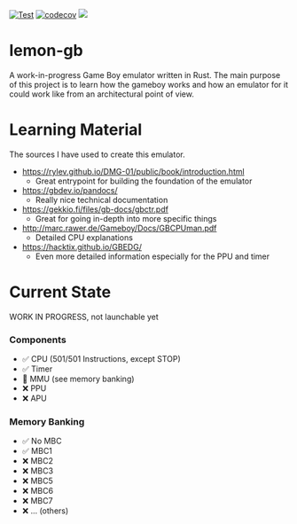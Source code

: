 [![Test](https://github.com/Zitronenjoghurt/lemon-gb/actions/workflows/test.yaml/badge.svg)](https://github.com/Zitronenjoghurt/lemon-gb/actions/workflows/test.yaml)
[![codecov](https://codecov.io/gh/Zitronenjoghurt/lemon-gb/graph/badge.svg?token=UM6T22YO17)](https://codecov.io/gh/Zitronenjoghurt/lemon-gb)
![](https://tokei.rs/b1/github/Zitronenjoghurt/lemon-gb?category=code&type=Rust&logo=https://simpleicons.org/icons/rust.svg)

# lemon-gb

A work-in-progress Game Boy emulator written in Rust. The main purpose of this project is to learn how the gameboy works
and how an emulator for it could work like from an architectural point of view.

# Learning Material

The sources I have used to create this emulator.

- https://rylev.github.io/DMG-01/public/book/introduction.html
    - Great entrypoint for building the foundation of the emulator
- https://gbdev.io/pandocs/
    - Really nice technical documentation
- https://gekkio.fi/files/gb-docs/gbctr.pdf
    - Great for going in-depth into more specific things
- http://marc.rawer.de/Gameboy/Docs/GBCPUman.pdf
    - Detailed CPU explanations
- https://hacktix.github.io/GBEDG/
    - Even more detailed information especially for the PPU and timer

# Current State

WORK IN PROGRESS, not launchable yet

### Components

- ✅ CPU (501/501 Instructions, except STOP)
- ✅ Timer
- 🚧 MMU (see memory banking)
- ❌ PPU
- ❌ APU

### Memory Banking

- ✅ No MBC
- ✅ MBC1
- ❌ MBC2
- ❌ MBC3
- ❌ MBC5
- ❌ MBC6
- ❌ MBC7
- ❌ ... (others)
